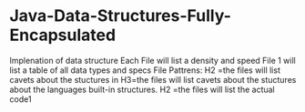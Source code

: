 # Java-Data-Structures-Fully-Encapsulated
Implenation of data structure 
Each File will list a density and speed
File 1 will list a table of all data types and specs
File Pattrens:
H2 =the files will list cavets about the stuctures in 
H3=the files will list cavets about the stuctures about the languages built-in structures.
H2 =the files will list the actual code1




